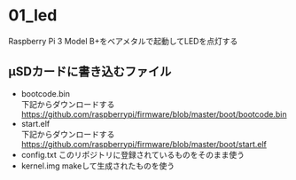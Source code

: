 # 01_led

Raspberry Pi 3 Model B+をベアメタルで起動してLEDを点灯する

## μSDカードに書き込むファイル

* bootcode.bin  
下記からダウンロードする  
https://github.com/raspberrypi/firmware/blob/master/boot/bootcode.bin
* start.elf  
下記からダウンロードする  
https://github.com/raspberrypi/firmware/blob/master/boot/start.elf
* config.txt
このリポジトリに登録されているものをそのまま使う
* kernel.img
makeして生成されたものを使う

